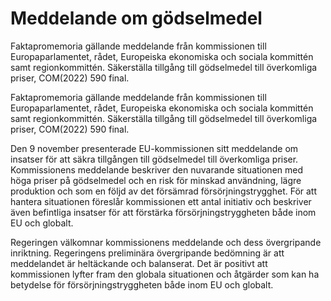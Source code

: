 # Meddelande om gödselmedel

Faktapromemoria gällande meddelande från kommissionen till Europaparlamentet, rådet, Europeiska ekonomiska och sociala kommittén samt regionkommittén. Säkerställa tillgång till gödselmedel till överkomliga priser, COM(2022) 590 final.

Faktapromemoria gällande meddelande från kommissionen till Europaparlamentet, rådet, Europeiska ekonomiska och sociala kommittén samt regionkommittén. Säkerställa tillgång till gödselmedel till överkomliga priser, COM(2022) 590 final.

Den 9 november presenterade EU-kommissionen sitt meddelande om insatser för att säkra tillgången till gödselmedel till överkomliga priser. Kommissionens meddelande beskriver den nuvarande situationen med höga priser på gödselmedel och en risk för minskad användning, lägre produktion och som en följd av det försämrad försörjningstrygghet. För att hantera situationen föreslår kommissionen ett antal initiativ och beskriver även befintliga insatser för att förstärka försörjningstryggheten både inom EU och globalt.

Regeringen välkomnar kommissionens meddelande och dess övergripande inriktning. Regeringens preliminära övergripande bedömning är att meddelandet är heltäckande och balanserat. Det är positivt att kommissionen lyfter fram den globala situationen och åtgärder som kan ha betydelse för försörjningstryggheten både inom EU och globalt.

